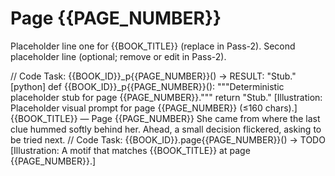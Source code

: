 # Page {{PAGE_NUMBER}}

Placeholder line one for {{BOOK_TITLE}} (replace in Pass-2).
Second placeholder line (optional; remove or edit in Pass-2).

// Code Task: {{BOOK_ID}}_p{{PAGE_NUMBER}}() → RESULT: "Stub."
[python]
def {{BOOK_ID}}_p{{PAGE_NUMBER}}():
    """Deterministic placeholder stub for page {{PAGE_NUMBER}}."""
    return "Stub."
[Illustration: Placeholder visual prompt for page {{PAGE_NUMBER}} (≤160 chars).]
{{BOOK_TITLE}} — Page {{PAGE_NUMBER}}
She came from where the last clue hummed softly behind her.
Ahead, a small decision flickered, asking to be tried next.
// Code Task: {{BOOK_ID}}.page{{PAGE_NUMBER}}() → TODO
[Illustration: A motif that matches {{BOOK_TITLE}} at page {{PAGE_NUMBER}}.]
